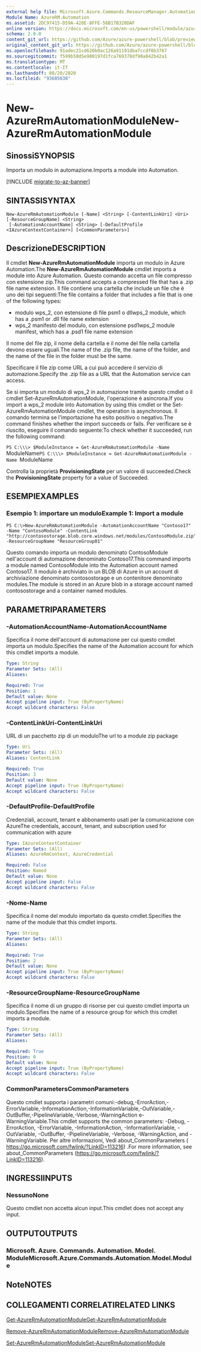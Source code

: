 ```yaml
---
external help file: Microsoft.Azure.Commands.ResourceManager.Automation.dll-Help.xml
Module Name: AzureRM.Automation
ms.assetid: 2DC97415-D59A-428E-8FFE-56B17B320DAF
online version: https://docs.microsoft.com/en-us/powershell/module/azurerm.automation/new-azurermautomationmodule
schema: 2.0.0
content_git_url: https://github.com/Azure/azure-powershell/blob/preview/src/ResourceManager/Automation/Commands.Automation/help/New-AzureRmAutomationModule.md
original_content_git_url: https://github.com/Azure/azure-powershell/blob/preview/src/ResourceManager/Automation/Commands.Automation/help/New-AzureRmAutomationModule.md
ms.openlocfilehash: 91adec21cd620b0ac126a91191dba7ccdf0b3767
ms.sourcegitcommit: f599b50d5e980197d1fca769378df90a842b42a1
ms.translationtype: MT
ms.contentlocale: it-IT
ms.lasthandoff: 08/20/2020
ms.locfileid: "93685638"
---
```

# <span data-ttu-id="ac7b5-101">New-AzureRmAutomationModule</span><span class="sxs-lookup"><span data-stu-id="ac7b5-101">New-AzureRmAutomationModule</span></span>

## <span data-ttu-id="ac7b5-102">Sinossi</span><span class="sxs-lookup"><span data-stu-id="ac7b5-102">SYNOPSIS</span></span>
<span data-ttu-id="ac7b5-103">Importa un modulo in automazione.</span><span class="sxs-lookup"><span data-stu-id="ac7b5-103">Imports a module into Automation.</span></span>

[!INCLUDE [migrate-to-az-banner](../../includes/migrate-to-az-banner.md)]

## <span data-ttu-id="ac7b5-104">SINTASSI</span><span class="sxs-lookup"><span data-stu-id="ac7b5-104">SYNTAX</span></span>

```
New-AzureRmAutomationModule [-Name] <String> [-ContentLinkUri] <Uri> [-ResourceGroupName] <String>
 [-AutomationAccountName] <String> [-DefaultProfile <IAzureContextContainer>] [<CommonParameters>]
```

## <span data-ttu-id="ac7b5-105">Descrizione</span><span class="sxs-lookup"><span data-stu-id="ac7b5-105">DESCRIPTION</span></span>
<span data-ttu-id="ac7b5-106">Il cmdlet **New-AzureRmAutomationModule** importa un modulo in Azure Automation.</span><span class="sxs-lookup"><span data-stu-id="ac7b5-106">The **New-AzureRmAutomationModule** cmdlet imports a module into Azure Automation.</span></span>
<span data-ttu-id="ac7b5-107">Questo comando accetta un file compresso con estensione zip.</span><span class="sxs-lookup"><span data-stu-id="ac7b5-107">This command accepts a compressed file that has a .zip file name extension.</span></span>
<span data-ttu-id="ac7b5-108">Il file contiene una cartella che include un file che è uno dei tipi seguenti:</span><span class="sxs-lookup"><span data-stu-id="ac7b5-108">The file contains a folder that includes a file that is one of the following types:</span></span> 

- <span data-ttu-id="ac7b5-109">modulo wps_2, con estensione di file psm1 o dll</span><span class="sxs-lookup"><span data-stu-id="ac7b5-109">wps_2 module, which has a .psm1 or .dll file name extension</span></span> 
- <span data-ttu-id="ac7b5-110">wps_2 manifesto del modulo, con estensione psd1</span><span class="sxs-lookup"><span data-stu-id="ac7b5-110">wps_2 module manifest, which has a .psd1 file name extension</span></span>

<span data-ttu-id="ac7b5-111">Il nome del file zip, il nome della cartella e il nome del file nella cartella devono essere uguali.</span><span class="sxs-lookup"><span data-stu-id="ac7b5-111">The name of the .zip file, the name of the folder, and the name of the file in the folder must be the same.</span></span>

<span data-ttu-id="ac7b5-112">Specificare il file zip come URL a cui può accedere il servizio di automazione.</span><span class="sxs-lookup"><span data-stu-id="ac7b5-112">Specify the .zip file as a URL that the Automation service can access.</span></span>

<span data-ttu-id="ac7b5-113">Se si importa un modulo di wps_2 in automazione tramite questo cmdlet o il cmdlet Set-AzureRmAutomationModule, l'operazione è asincrona.</span><span class="sxs-lookup"><span data-stu-id="ac7b5-113">If you import a wps_2 module into Automation by using this cmdlet or the Set-AzureRmAutomationModule cmdlet, the operation is asynchronous.</span></span>
<span data-ttu-id="ac7b5-114">Il comando termina se l'importazione ha esito positivo o negativo.</span><span class="sxs-lookup"><span data-stu-id="ac7b5-114">The command finishes whether the import succeeds or fails.</span></span>
<span data-ttu-id="ac7b5-115">Per verificare se è riuscito, eseguire il comando seguente:</span><span class="sxs-lookup"><span data-stu-id="ac7b5-115">To check whether it succeeded, run the following command:</span></span>

<span data-ttu-id="ac7b5-116">`PS C:\\\> $ModuleInstance = Get-AzureRmAutomationModule -Name `ModuleName</span><span class="sxs-lookup"><span data-stu-id="ac7b5-116">`PS C:\\\> $ModuleInstance = Get-AzureRmAutomationModule -Name `ModuleName</span></span>

<span data-ttu-id="ac7b5-117">Controlla la proprietà **ProvisioningState** per un valore di succeeded.</span><span class="sxs-lookup"><span data-stu-id="ac7b5-117">Check the **ProvisioningState** property for a value of Succeeded.</span></span>

## <span data-ttu-id="ac7b5-118">ESEMPI</span><span class="sxs-lookup"><span data-stu-id="ac7b5-118">EXAMPLES</span></span>

### <span data-ttu-id="ac7b5-119">Esempio 1: importare un modulo</span><span class="sxs-lookup"><span data-stu-id="ac7b5-119">Example 1: Import a module</span></span>
```
PS C:\>New-AzureRmAutomationModule -AutomationAccountName "Contoso17" -Name "ContosoModule" -ContentLink "http://contosostorage.blob.core.windows.net/modules/ContosoModule.zip" -ResourceGroupName "ResourceGroup01"
```

<span data-ttu-id="ac7b5-120">Questo comando importa un modulo denominato ContosoModule nell'account di automazione denominato Contoso17.</span><span class="sxs-lookup"><span data-stu-id="ac7b5-120">This command imports a module named ContosoModule into the Automation account named Contoso17.</span></span>
<span data-ttu-id="ac7b5-121">Il modulo è archiviato in un BLOB di Azure in un account di archiviazione denominato contosostorage e un contenitore denominato modules.</span><span class="sxs-lookup"><span data-stu-id="ac7b5-121">The module is stored in an Azure blob in a storage account named contosostorage and a container named modules.</span></span>

## <span data-ttu-id="ac7b5-122">PARAMETRI</span><span class="sxs-lookup"><span data-stu-id="ac7b5-122">PARAMETERS</span></span>

### <span data-ttu-id="ac7b5-123">-AutomationAccountName</span><span class="sxs-lookup"><span data-stu-id="ac7b5-123">-AutomationAccountName</span></span>
<span data-ttu-id="ac7b5-124">Specifica il nome dell'account di automazione per cui questo cmdlet importa un modulo.</span><span class="sxs-lookup"><span data-stu-id="ac7b5-124">Specifies the name of the Automation account for which this cmdlet imports a module.</span></span>

```yaml
Type: String
Parameter Sets: (All)
Aliases: 

Required: True
Position: 1
Default value: None
Accept pipeline input: True (ByPropertyName)
Accept wildcard characters: False
```

### <span data-ttu-id="ac7b5-125">-ContentLinkUri</span><span class="sxs-lookup"><span data-stu-id="ac7b5-125">-ContentLinkUri</span></span>
<span data-ttu-id="ac7b5-126">URL di un pacchetto zip di un modulo</span><span class="sxs-lookup"><span data-stu-id="ac7b5-126">The url to a module zip package</span></span>

```yaml
Type: Uri
Parameter Sets: (All)
Aliases: ContentLink

Required: True
Position: 3
Default value: None
Accept pipeline input: True (ByPropertyName)
Accept wildcard characters: False
```

### <span data-ttu-id="ac7b5-127">-DefaultProfile</span><span class="sxs-lookup"><span data-stu-id="ac7b5-127">-DefaultProfile</span></span>
<span data-ttu-id="ac7b5-128">Credenziali, account, tenant e abbonamento usati per la comunicazione con Azure</span><span class="sxs-lookup"><span data-stu-id="ac7b5-128">The credentials, account, tenant, and subscription used for communication with azure</span></span>

```yaml
Type: IAzureContextContainer
Parameter Sets: (All)
Aliases: AzureRmContext, AzureCredential

Required: False
Position: Named
Default value: None
Accept pipeline input: False
Accept wildcard characters: False
```

### <span data-ttu-id="ac7b5-129">-Nome</span><span class="sxs-lookup"><span data-stu-id="ac7b5-129">-Name</span></span>
<span data-ttu-id="ac7b5-130">Specifica il nome del modulo importato da questo cmdlet.</span><span class="sxs-lookup"><span data-stu-id="ac7b5-130">Specifies the name of the module that this cmdlet imports.</span></span>

```yaml
Type: String
Parameter Sets: (All)
Aliases: 

Required: True
Position: 2
Default value: None
Accept pipeline input: True (ByPropertyName)
Accept wildcard characters: False
```

### <span data-ttu-id="ac7b5-131">-ResourceGroupName</span><span class="sxs-lookup"><span data-stu-id="ac7b5-131">-ResourceGroupName</span></span>
<span data-ttu-id="ac7b5-132">Specifica il nome di un gruppo di risorse per cui questo cmdlet importa un modulo.</span><span class="sxs-lookup"><span data-stu-id="ac7b5-132">Specifies the name of a resource group for which this cmdlet imports a module.</span></span>

```yaml
Type: String
Parameter Sets: (All)
Aliases: 

Required: True
Position: 0
Default value: None
Accept pipeline input: True (ByPropertyName)
Accept wildcard characters: False
```

### <span data-ttu-id="ac7b5-133">CommonParameters</span><span class="sxs-lookup"><span data-stu-id="ac7b5-133">CommonParameters</span></span>
<span data-ttu-id="ac7b5-134">Questo cmdlet supporta i parametri comuni:-debug,-ErrorAction,-ErrorVariable,-InformationAction,-InformationVariable,-OutVariable,-OutBuffer,-PipelineVariable,-Verbose,-WarningAction e-WarningVariable.</span><span class="sxs-lookup"><span data-stu-id="ac7b5-134">This cmdlet supports the common parameters: -Debug, -ErrorAction, -ErrorVariable, -InformationAction, -InformationVariable, -OutVariable, -OutBuffer, -PipelineVariable, -Verbose, -WarningAction, and -WarningVariable.</span></span> <span data-ttu-id="ac7b5-135">Per altre informazioni, Vedi about_CommonParameters ( https://go.microsoft.com/fwlink/?LinkID=113216) .</span><span class="sxs-lookup"><span data-stu-id="ac7b5-135">For more information, see about_CommonParameters (https://go.microsoft.com/fwlink/?LinkID=113216).</span></span>

## <span data-ttu-id="ac7b5-136">INGRESSI</span><span class="sxs-lookup"><span data-stu-id="ac7b5-136">INPUTS</span></span>

### <span data-ttu-id="ac7b5-137">Nessuno</span><span class="sxs-lookup"><span data-stu-id="ac7b5-137">None</span></span>
<span data-ttu-id="ac7b5-138">Questo cmdlet non accetta alcun input.</span><span class="sxs-lookup"><span data-stu-id="ac7b5-138">This cmdlet does not accept any input.</span></span>

## <span data-ttu-id="ac7b5-139">OUTPUT</span><span class="sxs-lookup"><span data-stu-id="ac7b5-139">OUTPUTS</span></span>

### <span data-ttu-id="ac7b5-140">Microsoft. Azure. Commands. Automation. Model. Module</span><span class="sxs-lookup"><span data-stu-id="ac7b5-140">Microsoft.Azure.Commands.Automation.Model.Module</span></span>

## <span data-ttu-id="ac7b5-141">Note</span><span class="sxs-lookup"><span data-stu-id="ac7b5-141">NOTES</span></span>

## <span data-ttu-id="ac7b5-142">COLLEGAMENTI CORRELATI</span><span class="sxs-lookup"><span data-stu-id="ac7b5-142">RELATED LINKS</span></span>

[<span data-ttu-id="ac7b5-143">Get-AzureRmAutomationModule</span><span class="sxs-lookup"><span data-stu-id="ac7b5-143">Get-AzureRmAutomationModule</span></span>](./Get-AzureRmAutomationModule.md)

[<span data-ttu-id="ac7b5-144">Remove-AzureRmAutomationModule</span><span class="sxs-lookup"><span data-stu-id="ac7b5-144">Remove-AzureRmAutomationModule</span></span>](./Remove-AzureRmAutomationModule.md)

[<span data-ttu-id="ac7b5-145">Set-AzureRmAutomationModule</span><span class="sxs-lookup"><span data-stu-id="ac7b5-145">Set-AzureRmAutomationModule</span></span>](./Set-AzureRmAutomationModule.md)


